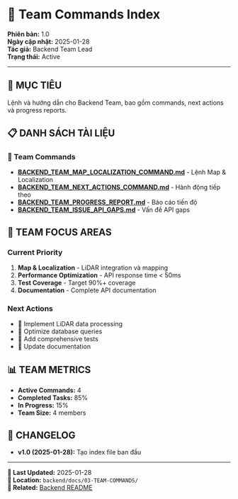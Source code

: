 # 👥 Team Commands Index

**Phiên bản:** 1.0  
**Ngày cập nhật:** 2025-01-28  
**Tác giả:** Backend Team Lead  
**Trạng thái:** Active  

---

## 🎯 **MỤC TIÊU**
Lệnh và hướng dẫn cho Backend Team, bao gồm commands, next actions và progress reports.

## 📋 **DANH SÁCH TÀI LIỆU**

### **📖 Team Commands**
- **[BACKEND_TEAM_MAP_LOCALIZATION_COMMAND.md](./BACKEND_TEAM_MAP_LOCALIZATION_COMMAND.md)** - Lệnh Map & Localization
- **[BACKEND_TEAM_NEXT_ACTIONS_COMMAND.md](./BACKEND_TEAM_NEXT_ACTIONS_COMMAND.md)** - Hành động tiếp theo
- **[BACKEND_TEAM_PROGRESS_REPORT.md](./BACKEND_TEAM_PROGRESS_REPORT.md)** - Báo cáo tiến độ
- **[BACKEND_TEAM_ISSUE_API_GAPS.md](./BACKEND_TEAM_ISSUE_API_GAPS.md)** - Vấn đề API gaps

## 🎯 **TEAM FOCUS AREAS**

### **Current Priority**
1. **Map & Localization** - LiDAR integration và mapping
2. **Performance Optimization** - API response time < 50ms
3. **Test Coverage** - Target 90%+ coverage
4. **Documentation** - Complete API documentation

### **Next Actions**
- 🔄 Implement LiDAR data processing
- 🔄 Optimize database queries
- 🔄 Add comprehensive tests
- 🔄 Update documentation

## 📊 **TEAM METRICS**
- **Active Commands:** 4
- **Completed Tasks:** 85%
- **In Progress:** 15%
- **Team Size:** 4 members

## 🔄 **CHANGELOG**
- **v1.0 (2025-01-28):** Tạo index file ban đầu

---

**📅 Last Updated:** 2025-01-28  
**📁 Location:** `backend/docs/03-TEAM-COMMANDS/`  
**🔗 Related:** [Backend README](../../README.md)
